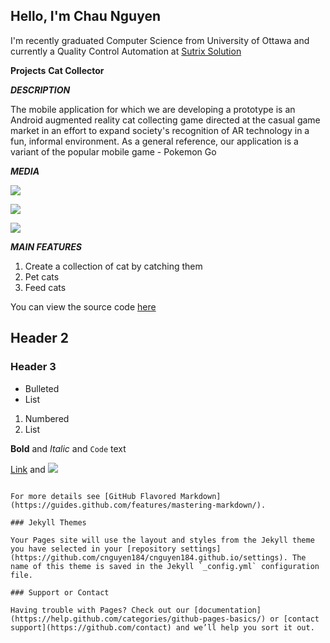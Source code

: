 ## Hello, I'm Chau Nguyen

I'm recently graduated Computer Science from University of Ottawa and currently a Quality Control Automation at [Sutrix Solution](https://sutrixgroup.com/)

**Projects**
**Cat Collector** 

**_DESCRIPTION_**

The mobile application for which we are developing a prototype is an Android augmented reality 
cat collecting game directed at the casual game market in an effort to expand society's recognition of 
AR technology in a fun, informal environment. As a general reference, our application is a variant of the popular mobile game - Pokemon Go

**_MEDIA_**


![](https://user-images.githubusercontent.com/28903872/74958899-3d36e480-543c-11ea-8274-b2a36462f6d7.PNG)

![](https://user-images.githubusercontent.com/28903872/74959714-aff48f80-543d-11ea-8a0a-58906ad65b8a.PNG)

![](https://user-images.githubusercontent.com/28903872/74959750-c0a50580-543d-11ea-87d6-d91e5d52d475.PNG)

**_MAIN FEATURES_**
1. Create a collection of cat by catching them
2. Pet cats
3. Feed cats

You can view the source code [here](https://github.com/cnguyen184/catcollector.github.io)

## Header 2
### Header 3

- Bulleted
- List

1. Numbered
2. List

**Bold** and _Italic_ and `Code` text

[Link](url) and ![](https://user-images.githubusercontent.com/28903872/74958899-3d36e480-543c-11ea-8274-b2a36462f6d7.PNG)
```

For more details see [GitHub Flavored Markdown](https://guides.github.com/features/mastering-markdown/).

### Jekyll Themes

Your Pages site will use the layout and styles from the Jekyll theme you have selected in your [repository settings](https://github.com/cnguyen184/cnguyen184.github.io/settings). The name of this theme is saved in the Jekyll `_config.yml` configuration file.

### Support or Contact

Having trouble with Pages? Check out our [documentation](https://help.github.com/categories/github-pages-basics/) or [contact support](https://github.com/contact) and we’ll help you sort it out.
